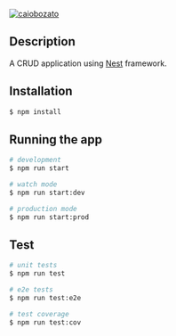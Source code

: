[![caiobozato](https://circleci.com/gh/caiobozato/nestjs-mongo.svg?style=svg)](https://app.circleci.com/pipelines/github/caiobozato/nestjs-mongo)

## Description

A CRUD application using [Nest](https://github.com/nestjs/nest) framework.

## Installation

```bash
$ npm install
```

## Running the app

```bash
# development
$ npm run start

# watch mode
$ npm run start:dev

# production mode
$ npm run start:prod
```

## Test

```bash
# unit tests
$ npm run test

# e2e tests
$ npm run test:e2e

# test coverage
$ npm run test:cov
```
